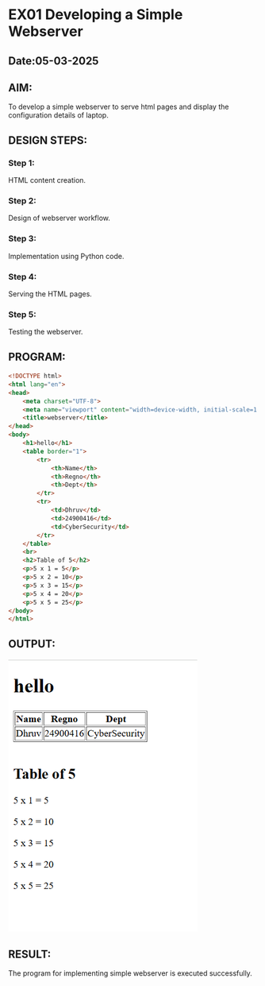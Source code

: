  
# EX01 Developing a Simple Webserver
## Date:05-03-2025

## AIM:
To develop a simple webserver to serve html pages and display the configuration details of laptop.

## DESIGN STEPS:
### Step 1: 
HTML content creation.

### Step 2:
Design of webserver workflow.

### Step 3:
Implementation using Python code.

### Step 4:
Serving the HTML pages.

### Step 5:
Testing the webserver.

## PROGRAM:
```html
<!DOCTYPE html>
<html lang="en">
<head>
    <meta charset="UTF-8">
    <meta name="viewport" content="width=device-width, initial-scale=1.0">
    <title>webserver</title>
</head>
<body>
    <h1>hello</h1>
    <table border="1">
        <tr>
            <th>Name</th>
            <th>Regno</th>
            <th>Dept</th>
        </tr>
        <tr>
            <td>Dhruv</td>
            <td>24900416</td>
            <td>CyberSecurity</td>
        </tr>
    </table>
    <br>
    <h2>Table of 5</h2>
    <p>5 x 1 = 5</p>
    <p>5 x 2 = 10</p>
    <p>5 x 3 = 15</p>
    <p>5 x 4 = 20</p>
    <p>5 x 5 = 25</p>
</body>
</html>
```

## OUTPUT:

![Output](./static/Screenshot%202025-03-05%20155054.png)

## RESULT:
The program for implementing simple webserver is executed successfully.

